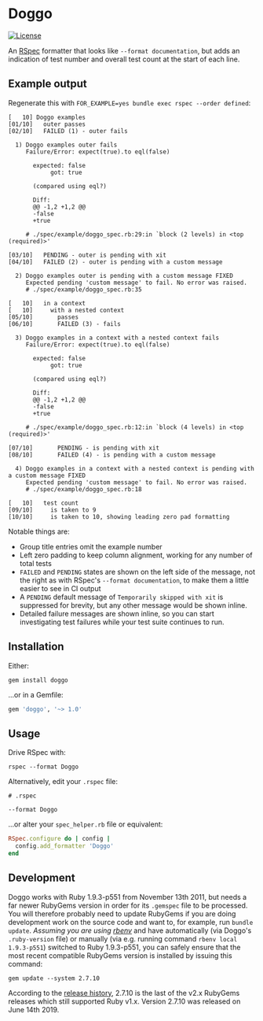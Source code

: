 # Doggo

[![License](https://img.shields.io/badge/license-mit-blue.svg)](https://opensource.org/licenses/MIT)

An  [RSpec](https://github.com/rspec) formatter that looks like `--format documentation`, but adds an indication of test number and overall test count at the start of each line.

## Example output

Regenerate this with `FOR_EXAMPLE=yes bundle exec rspec --order defined`:

```
[   10] Doggo examples
[01/10]   outer passes
[02/10]   FAILED (1) - outer fails

  1) Doggo examples outer fails
     Failure/Error: expect(true).to eql(false)

       expected: false
            got: true

       (compared using eql?)

       Diff:
       @@ -1,2 +1,2 @@
       -false
       +true

     # ./spec/example/doggo_spec.rb:29:in `block (2 levels) in <top (required)>'

[03/10]   PENDING - outer is pending with xit
[04/10]   FAILED (2) - outer is pending with a custom message

  2) Doggo examples outer is pending with a custom message FIXED
     Expected pending 'custom message' to fail. No error was raised.
     # ./spec/example/doggo_spec.rb:35

[   10]   in a context
[   10]     with a nested context
[05/10]       passes
[06/10]       FAILED (3) - fails

  3) Doggo examples in a context with a nested context fails
     Failure/Error: expect(true).to eql(false)

       expected: false
            got: true

       (compared using eql?)

       Diff:
       @@ -1,2 +1,2 @@
       -false
       +true

     # ./spec/example/doggo_spec.rb:12:in `block (4 levels) in <top (required)>'

[07/10]       PENDING - is pending with xit
[08/10]       FAILED (4) - is pending with a custom message

  4) Doggo examples in a context with a nested context is pending with a custom message FIXED
     Expected pending 'custom message' to fail. No error was raised.
     # ./spec/example/doggo_spec.rb:18

[   10]   test count
[09/10]     is taken to 9
[10/10]     is taken to 10, showing leading zero pad formatting
```

Notable things are:

* Group title entries omit the example number
* Left zero padding to keep column alignment, working for any number of total tests
* `FAILED` and `PENDING` states are shown on the left side of the message, not the right as with RSpec's `--format documentation`, to make them a little easier to see in CI output
* A `PENDING` default message of `Temporarily skipped with xit` is suppressed for brevity, but any other message would be shown inline.
* Detailed failure messages are shown inline, so you can start investigating test failures while your test suite continues to run.

## Installation

Either:

```shell
gem install doggo
```

...or in a Gemfile:

```ruby
gem 'doggo', '~> 1.0'
```

## Usage

Drive RSpec with:

```
rspec --format Doggo
```

Alternatively, edit your `.rspec` file:

```
# .rspec

--format Doggo
```

...or alter your `spec_helper.rb` file or equivalent:

```ruby
RSpec.configure do | config |
  config.add_formatter 'Doggo'
end
```

## Development

Doggo works with Ruby 1.9.3-p551 from November 13th 2011, but needs a far newer RubyGems version in order for its `.gemspec` file to be processed. You will therefore probably need to update RubyGems if you are doing development work on the source code and want to, for example, run `bundle update`. _Assuming you are using [rbenv](https://github.com/rbenv/rbenv)_ and have automatically (via Doggo's `.ruby-version` file) or manually (via e.g. running command `rbenv local 1.9.3-p551`) switched to Ruby 1.9.3-p551, you can safely ensure that the most recent compatible RubyGems version is installed by issuing this command:

```
gem update --system 2.7.10
```

According to the [release history](https://rubygems.org/gems/rubygems-update/versions), 2.7.10 is the last of the v2.x RubyGems releases which still supported Ruby v1.x. Version 2.7.10 was released on June 14th 2019.
